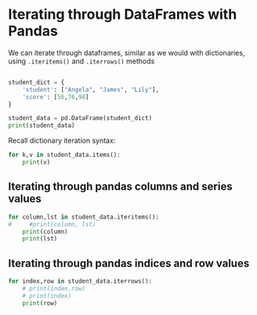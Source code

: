 # Iterating through DataFrames with Pandas

We can iterate through dataframes, similar as we would with dictionaries, using `.iteritems()` and `.iterrows()` methods

```python

student_dict = {
    'student': ["Angela", "James", "Lily"],
    'score': [56,76,98]
}

student_data = pd.DataFrame(student_dict)
print(student_data)
```
Recall dictionary iteration syntax:

```python
for k,v in student_data.items():
    print(v)
```

## Iterating through pandas columns and series values

```python
for column,lst in student_data.iteritems():
#     #print(column, lst)
    print(column)
    print(lst)
```

## Iterating through pandas indices and row values

```python
for index,row in student_data.iterrows():
    # print(index,row)
    # print(index)
    print(row)
```